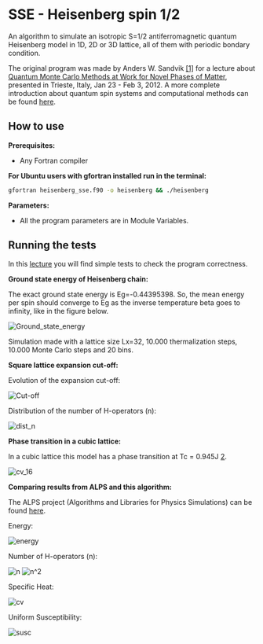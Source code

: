 # SSE - Heisenberg spin 1/2

An algorithm to simulate an isotropic S=1/2 antiferromagnetic quantum Heisenberg model in 1D, 2D or 3D lattice, all of them with periodic bondary condition.

The original program was made by Anders W. Sandvik [[1]](http://physics.bu.edu/~sandvik/programs/ssebasic/ssebasic.f90) for a lecture about [Quantum Monte Carlo Methods at Work for Novel Phases of Matter](http://physics.bu.edu/~sandvik/trieste12/index.html), presented in Trieste, Italy, Jan 23 - Feb 3, 2012. A more complete introduction about quantum spin systems and computational methods can be found [here](https://arxiv.org/abs/1101.3281).

## How to use

**Prerequisites:**

- Any Fortran compiler


**For Ubuntu users with gfortran installed run in the terminal:**

```bash
gfortran heisenberg_sse.f90 -o heisenberg && ./heisenberg
```

**Parameters:**

- All the program parameters are in Module Variables.

## Running the tests

In this [lecture](http://physics.bu.edu/~sandvik/trieste12/tut1.pdf) you will find simple tests to check the program correctness. 

**Ground state energy of Heisenberg chain:**

The exact ground state energy is Eg=-0.44395398. So, the mean energy per spin should converge to Eg as the inverse temperature beta goes to infinity, like in the figure below.

![Ground_state_energy](Graphs/Ground_state_energy.png)

Simulation made with a lattice size Lx=32, 10.000 thermalization steps, 10.000 Monte Carlo steps and 20 bins.

**Square lattice expansion cut-off:**

Evolution of the expansion cut-off:

![Cut-off](Graphs/Cut-off_adjust.png)

Distribution of the number of H-operators (n):

![dist_n](Graphs/Prob_dist_n.png)

**Phase transition in a cubic lattice:**

In a cubic lattice this model has a phase transition at Tc = 0.945J [2](https://journals.aps.org/prl/abstract/10.1103/PhysRevLett.80.5196).

![cv_16](Graphs/Cv_16x16x16.png)

**Comparing results from ALPS and this algorithm:**

The ALPS project (Algorithms and Libraries for Physics Simulations) can be found [here](http://alps.comp-phys.org/mediawiki/index.php/Main_Page). 

Energy:

![energy](Graphs/Energy.png)

Number of H-operators (n):

![n](Graphs/n.png)
![n^2](Graphs/n^2.png)

Specific Heat:

![cv](Graphs/Cv.png)

Uniform Susceptibility:

![susc](Graphs/USusceptibility.png)
